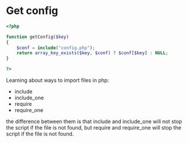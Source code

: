 # Get config

```php
<?php

function getConfig($key)
{
    $conf = include("config.php");
    return array_key_exists($key, $conf) ? $conf[$key] : NULL;
}

?>
```
Learning about ways to import files in php:
- include
- include_one
- require
- require_one

the difference between them is that include and include_one will not stop the script if the file is not found, but require and require_one will stop the script if the file is not found.
